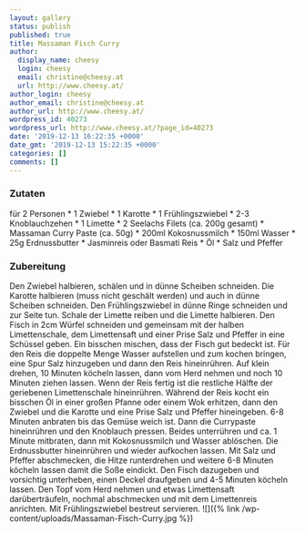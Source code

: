 ```yaml
---
layout: gallery
status: publish
published: true
title: Massaman Fisch Curry
author:
  display_name: cheesy
  login: cheesy
  email: christine@cheesy.at
  url: http://www.cheesy.at/
author_login: cheesy
author_email: christine@cheesy.at
author_url: http://www.cheesy.at/
wordpress_id: 40273
wordpress_url: http://www.cheesy.at/?page_id=40273
date: '2019-12-13 16:22:35 +0000'
date_gmt: '2019-12-13 15:22:35 +0000'
categories: []
comments: []
---
```

### Zutaten
für 2 Personen
\* 1 Zwiebel
\* 1 Karotte
\* 1 Frühlingszwiebel
\* 2-3 Knoblauchzehen
\* 1 Limette
\* 2 Seelachs Filets (ca. 200g gesamt)
\* Massaman Curry Paste (ca. 50g)
\* 200ml Kokosnussmilch
\* 150ml Wasser
\* 25g Erdnussbutter
\* Jasminreis oder Basmati Reis
\* Öl
\* Salz und Pfeffer
### Zubereitung
Den Zwiebel halbieren, schälen und in dünne Scheiben schneiden. Die Karotte halbieren (muss nicht geschält werden) und auch in dünne Scheiben schneiden. Den Frühlingszwiebel in dünne Ringe schneiden und zur Seite tun. Schale der Limette reiben und die Limette halbieren. Den Fisch in 2cm Würfel schneiden und gemeinsam mit der halben Limettenschale, dem Limettensaft und einer Prise Salz und Pfeffer in eine Schüssel geben. Ein bisschen mischen, dass der Fisch gut bedeckt ist.
Für den Reis die doppelte Menge Wasser aufstellen und zum kochen bringen, eine Spur Salz hinzugeben und dann den Reis hineinrühren. Auf klein drehen, 10 Minuten köcheln lassen, dann vom Herd nehmen und noch 10 Minuten ziehen lassen. Wenn der Reis fertig ist die restliche Hälfte der geriebenen Limettenschale hineinrühren.
Während der Reis kocht ein bisschen Öl in einer großen Pfanne oder einem Wok erhitzen, dann den Zwiebel und die Karotte und eine Prise Salz und Pfeffer hineingeben. 6-8 Minuten anbraten bis das Gemüse weich ist. Dann die Currypaste hineinrühren und den Knoblauch pressen. Beides unterrühren und ca. 1 Minute mitbraten, dann mit Kokosnussmilch und Wasser ablöschen. Die Erdnussbutter hineinrühren und wieder aufkochen lassen.
Mit Salz und Pfeffer abschmecken, die Hitze runterdrehen und weitere 6-8 Minuten köcheln lassen damit die Soße eindickt. Den Fisch dazugeben und vorsichtig unterheben, einen Deckel draufgeben und 4-5 Minuten köcheln lassen.
Den Topf vom Herd nehmen und etwas Limettensaft darüberträufeln, nochmal abschmecken und mit dem Limettenreis anrichten. Mit Frühlingszwiebel bestreut servieren.
![]({% link /wp-content/uploads/Massaman-Fisch-Curry.jpg %})
